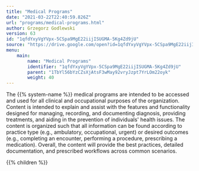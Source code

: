 ```yaml
---
title: "Medical Programs"
date: "2021-03-22T22:40:59.826Z"
url: "programs/medical-programs.html"
author: Grzegorz Godlewski
version: 63
id: "1qfdYxyVgYVpx-5CSpa9MgE22iijISUGMA-5Kg4Zd9jU"
source: "https://drive.google.com/open?id=1qfdYxyVgYVpx-5CSpa9MgE22iijISUGMA-5Kg4Zd9jU"
menu:
    main:
        name: "Medical Programs"
        identifier: "1qfdYxyVgYVpx-5CSpa9MgE22iijISUGMA-5Kg4Zd9jU"
        parent: "1TbYl56bYzCZsXjAtsF3wMay92vryJzpt7YrLOm22oyk"
        weight: 40
---
```









The {{% system-name %}} medical programs are intended to be accessed and used for all clinical and occupational purposes of the organization. Content is intended to explain and assist with the features and functionality designed for managing, recording, and documenting diagnosis, providing treatments, and aiding in the prevention of individuals' health issues. The content is organized such that all information can be found according to practice type (e.g., ambulatory, occupational, urgent) or desired outcomes (e.g., completing an encounter, performing a procedure, prescribing a medication). Overall, the content will provide the best practices, detailed documentation, and prescribed workflows across common scenarios.







{{% children %}}

